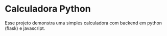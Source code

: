 # Calculadora Python

Esse projeto demonstra uma simples calculadora com backend em python (flask) e javascript.
